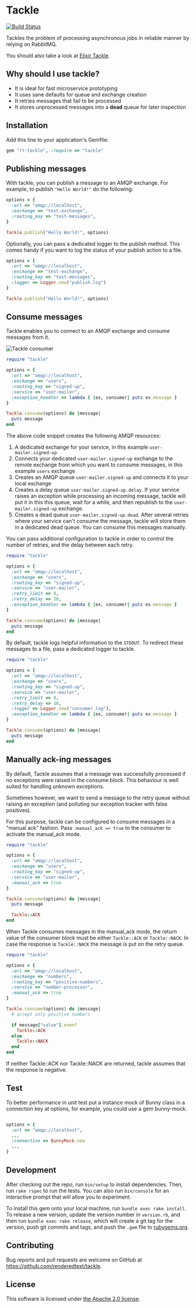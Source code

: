 # Tackle

[![Build Status](https://semaphoreci.com/api/v1/renderedtext/tackle/branches/master/badge.svg)](https://semaphoreci.com/renderedtext/tackle)

Tackles the problem of processing asynchronous jobs in reliable manner
by relying on RabbitMQ.

You should also take a look at [Elixir Tackle](https://github.com/renderedtext/ex-tackle).

## Why should I use tackle?

- It is ideal for fast microservice prototyping
- It uses sane defaults for queue and exchange creation
- It retries messages that fail to be processed
- It stores unprocessed messages into a __dead__ queue for later inspection

## Installation

Add this line to your application's Gemfile:

```ruby
gem "rt-tackle", :require => "tackle"
```

## Publishing messages

With tackle, you can publish a message to an AMQP exchange. For example, to
publish `"Hello World!"` do the following:

```ruby
options = {
  :url => "amqp://localhost",
  :exchange => "test-exchange",
  :routing_key => "test-messages",
}

Tackle.publish("Hello World!", options)
```

Optionally, you can pass a dedicated logger to the publish method. This comes
handy if you want to log the status of your publish action to a file.

```ruby
options = {
  :url => "amqp://localhost",
  :exchange => "test-exchange",
  :routing_key => "test-messages",
  :logger => Logger.new("publish.log")
}

Tackle.publish("Hello World!", options)
```

## Consume messages

Tackle enables you to connect to an AMQP exchange and consume messages from it.

![Tackle consumer](docs/consumer.png)

```ruby
require "tackle"

options = {
  :url => "amqp://localhost",
  :exchange => "users",
  :routing_key => "signed-up",
  :service => "user-mailer",
  :exception_handler => lambda { |ex, consumer| puts ex.message }
}

Tackle.consume(options) do |message|
  puts message
end
```

The above code snippet creates the following AMQP resources:

1. A dedicated exchange for your service, in this example `user-mailer.signed-up`
2. Connects your dedicated `user-mailer.signed-up` exchange to the remote
   exchange from which you want to consume messages, in this example `users`
   exchange
3. Creates an AMQP queue `user-mailer.signed-up` and connects it to your local
   exchange
4. Creates a delay queue `user-mailer.signed-up.delay`. If your service raises
   an exception while processing an incoming message, tackle will put it in this
   this queue, wait for a while, and then republish to the
   `user-mailer.signed-up` exchange.
5. Creates a dead queue `user-mailer.signed-up.dead`. After several retries
   where your service can't consume the message, tackle will store them in a
   dedicated dead queue. You can consume this messages manually.

You can pass additional configuration to tackle in order to control the number
of retries, and the delay between each retry.

```ruby
require "tackle"

options = {
  :url => "amqp://localhost",
  :exchange => "users",
  :routing_key => "signed-up",
  :service => "user-mailer",
  :retry_limit => 8,
  :retry_delay => 30,
  :exception_handler => lambda { |ex, consumer| puts ex.message }
}

Tackle.consume(options) do |message|
  puts message
end
```

By default, tackle logs helpful information to the `STDOUT`. To redirect these
messages to a file, pass a dedicated logger to tackle.

```ruby
require "tackle"

options = {
  :url => "amqp://localhost",
  :exchange => "users",
  :routing_key => "signed-up",
  :service => "user-mailer",
  :retry_limit => 8,
  :retry_delay => 30,
  :logger => Logger.new("consumer.log"),
  :exception_handler => lambda { |ex, consumer| puts ex.message }
}

Tackle.consume(options) do |message|
  puts message
end
```

## Manually ack-ing messages

By default, Tackle assumes that a message was successfully processed if no
exceptions were raised in the consume block. This behaviour is well suited for
handling unknown exceptions.

Sometimes however, we want to send a message to the retry queue without raising
an exception (and polluting our exception tracker with false positives).

For this purpose, tackle can be configured to consume messages in a "manual ack"
fashion. Pass `:manual_ack => true` to the consumer to activate the manual_ack
mode.

```ruby
require "tackle"

options = {
  :url => "amqp://localhost",
  :exchange => "users",
  :routing_key => "signed-up",
  :service => "user-mailer",
  :manual_ack => true
}

Tackle.consume(options) do |message|
  puts message

  Tackle::ACK
end
```

When Tackle consumes messages in the manual_ack mode, the return value of the
consumer block must be either `Tackle::ACK` or `Tackle::NACK`. In case the
response is `Tackle::NACK` the message is put on the retry queue.

```ruby
require "tackle"

options = {
  :url => "amqp://localhost",
  :exchange => "numbers",
  :routing_key => "positive-numbers",
  :service => "number-processor",
  :manual_ack => true
}

Tackle.consume(options) do |message|
  # accept only positive numbers

  if message["value"].even?
    Tackle::ACK
  else
    Tackle::NACK
  end
end
```

If neither Tackle::ACK nor Tackle::NACK are returned, tackle assumes
that the response is negative.

## Test

To better performance in unit test put a instance mock of Bunny class in a
connection key at options, for example, you could use a gem bunny-mock.

```ruby

options = {
  :url => "amqp://localhost",
  ...
  :connection => BunnyMock.new
  ...
}

```

## Development

After checking out the repo, run `bin/setup` to install dependencies. Then,
run `rake rspec` to run the tests. You can also run `bin/console` for an
interactive prompt that will allow you to experiment.

To install this gem onto your local machine, run `bundle exec rake install`.
To release a new version, update the version number in `version.rb`, and
then run `bundle exec rake release`, which will create a git tag for the
version, push git commits and tags, and push the `.gem` file
to [rubygems.org](https://rubygems.org).

## Contributing

Bug reports and pull requests are welcome on GitHub at
https://github.com/renderedtext/tackle.

## License

This software is licensed under [the Apache 2.0 license](LICENSE).